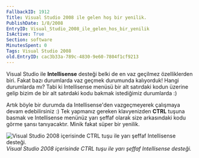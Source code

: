 ```yaml
---
FallbackID: 1912
Title: Visual Studio 2008 ile gelen hoş bir yenilik.
PublishDate: 1/8/2008
EntryID: Visual_Studio_2008_ile_gelen_hos_bir_yenilik
IsActive: True
Section: software
MinutesSpent: 0
Tags: Visual Studio 2008
old.EntryID: cac3b33a-789c-4830-9e60-7804f1cf9213
---
```

Visual Studio ile **Intellisense** desteği belki de en vaz geçilmez
özelliklerden biri. Fakat bazı durumlarda vaz geçmek durumunda
kalıyorduk! Hangi durumlarda mı? Tabi ki Intellisense menüsü bir alt
satırdaki kodun üzerine gelip bizim de bir alt satırdaki kodu bakmak
istediğimiz durumlarda :)

Artık böyle bir durumda da Intellisense'den vazgeçmeyerek çalışmaya
devam edebilirsiniz :) Tek yapmanız gereken klavyenizden **CTRL** tuşuna
basmak ve Intellisense menünüz yarı şeffaf olarak size arkasındaki kodu
görme şansı tanıyacaktır. Minik fakat süper bir yenilik.

![Visual Studio 2008 içerisinde CTRL tuşu ile yarı şeffaf Intellisense
desteği.](http://cdn.daron.yondem.com/assets/1912/08012008.png)\
*Visual Studio 2008 içerisinde CTRL tuşu ile yarı şeffaf Intellisense
desteği.*


